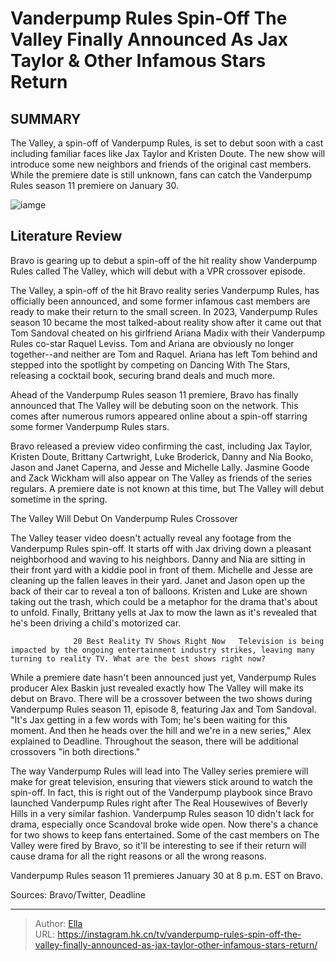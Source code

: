 # Vanderpump Rules Spin-Off The Valley Finally Announced As Jax Taylor &amp; Other Infamous Stars Return


## SUMMARY 



  The Valley, a spin-off of Vanderpump Rules, is set to debut soon with a cast including familiar faces like Jax Taylor and Kristen Doute.   The new show will introduce some new neighbors and friends of the original cast members.   While the premiere date is still unknown, fans can catch the Vanderpump Rules season 11 premiere on January 30.  

![iamge](https://static1.srcdn.com/wordpress/wp-content/uploads/2023/08/vanderpump-rules-stars-bachelor-alum-will-appear-in-jax-brittany-kristen-s-spin-off.jpg)

## Literature Review

Bravo is gearing up to debut a spin-off of the hit reality show Vanderpump Rules called The Valley, which will debut with a VPR crossover episode.




The Valley, a spin-off of the hit Bravo reality series Vanderpump Rules, has officially been announced, and some former infamous cast members are ready to make their return to the small screen. In 2023, Vanderpump Rules season 10 became the most talked-about reality show after it came out that Tom Sandoval cheated on his girlfriend Ariana Madix with their Vanderpump Rules co-star Raquel Leviss. Tom and Ariana are obviously no longer together--and neither are Tom and Raquel. Ariana has left Tom behind and stepped into the spotlight by competing on Dancing With The Stars, releasing a cocktail book, securing brand deals and much more.




Ahead of the Vanderpump Rules season 11 premiere, Bravo has finally announced that The Valley will be debuting soon on the network. This comes after numerous rumors appeared online about a spin-off starring some former Vanderpump Rules stars.


 

Bravo released a preview video confirming the cast, including Jax Taylor, Kristen Doute, Brittany Cartwright, Luke Broderick, Danny and Nia Booko, Jason and Janet Caperna, and Jesse and Michelle Lally. Jasmine Goode and Zack Wickham will also appear on The Valley as friends of the series regulars. A premiere date is not known at this time, but The Valley will debut sometime in the spring.


 The Valley Will Debut On Vanderpump Rules Crossover 
          




The Valley teaser video doesn&#39;t actually reveal any footage from the Vanderpump Rules spin-off. It starts off with Jax driving down a pleasant neighborhood and waving to his neighbors. Danny and Nia are sitting in their front yard with a kiddie pool in front of them. Michelle and Jesse are cleaning up the fallen leaves in their yard. Janet and Jason open up the back of their car to reveal a ton of balloons. Kristen and Luke are shown taking out the trash, which could be a metaphor for the drama that&#39;s about to unfold. Finally, Brittany yells at Jax to mow the lawn as it&#39;s revealed that he&#39;s been driving a child&#39;s motorized car.

                  20 Best Reality TV Shows Right Now   Television is being impacted by the ongoing entertainment industry strikes, leaving many turning to reality TV. What are the best shows right now?   

While a premiere date hasn&#39;t been announced just yet, Vanderpump Rules producer Alex Baskin just revealed exactly how The Valley will make its debut on Bravo. There will be a crossover between the two shows during Vanderpump Rules season 11, episode 8, featuring Jax and Tom Sandoval. &#34;It&#39;s Jax getting in a few words with Tom; he&#39;s been waiting for this moment. And then he heads over the hill and we&#39;re in a new series,&#34; Alex explained to Deadline. Throughout the season, there will be additional crossovers &#34;in both directions.&#34;




The way Vanderpump Rules will lead into The Valley series premiere will make for great television, ensuring that viewers stick around to watch the spin-off. In fact, this is right out of the Vanderpump playbook since Bravo launched Vanderpump Rules right after The Real Housewives of Beverly Hills in a very similar fashion. Vanderpump Rules season 10 didn&#39;t lack for drama, especially once Scandoval broke wide open. Now there&#39;s a chance for two shows to keep fans entertained. Some of the cast members on The Valley were fired by Bravo, so it&#39;ll be interesting to see if their return will cause drama for all the right reasons or all the wrong reasons.



Vanderpump Rules season 11 premieres January 30 at 8 p.m. EST on Bravo.




Sources: Bravo/Twitter, Deadline



---

> Author: [Ella](https://instagram.hk.cn/)  
> URL: https://instagram.hk.cn/tv/vanderpump-rules-spin-off-the-valley-finally-announced-as-jax-taylor-other-infamous-stars-return/  

